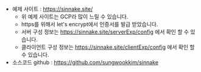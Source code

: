 * 예제 사이트 : https://sinnake.site/
  * 위 예제 사이트는 GCP라 많이 느릴 수 있습니다.
  * https를 위해서 let's encrypt에서 인증서를 발급 받았습니다.
  * 서버 구성 정보는 https://sinnake.site/serverExp/config 에서 확인 할 수 있습니다.
  * 클라이언트 구성 정보는 https://sinnake.site/clientExp/config 에서 확인 할 수 있습니다.
* 소스코드 github : https://github.com/sungwookkim/sinnake
